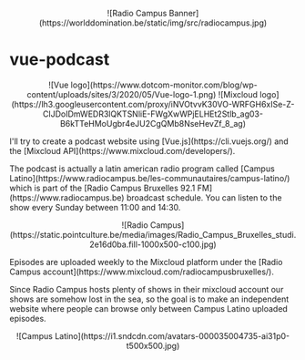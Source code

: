<p align="center">
![Radio Campus Banner](https://worlddomination.be/static/img/src/radiocampus.jpg)
</p>

# vue-podcast

<p align="center">
![Vue logo](https://www.dotcom-monitor.com/blog/wp-content/uploads/sites/3/2020/05/Vue-logo-1.png)
![Mixcloud logo](https://lh3.googleusercontent.com/proxy/iNVOtvvK30VO-WRFGH6xISe-Z-ClJDoIDmWEDR3lQKTSNliE-FWgXwWPjELHEt2Stlb_ag03-B6kTTeHMoUgbr4eJU2CgQMb8NseHevZf_8_ag)
</p>

<p>
I'll try to create a podcast website using [Vue.js](https://cli.vuejs.org/) and the [Mixcloud API](https://www.mixcloud.com/developers/).
</p>

<p>
The podcast is actually a latin american radio program called [Campus Latino](https://www.radiocampus.be/les-communautaires/campus-latino/) which is part of the [Radio Campus Bruxelles 92.1 FM](https://www.radiocampus.be) broadcast schedule. You can listen to the show every Sunday between 11:00 and 14:30.
</p>
  
<p align="center">
![Radio Campus](https://static.pointculture.be/media/images/Radio_Campus_Bruxelles_studi.2e16d0ba.fill-1000x500-c100.jpg)
</p>

<p>
Episodes are uploaded weekly to the Mixcloud platform under the [Radio Campus account](https://www.mixcloud.com/radiocampusbruxelles/). 
</p>
  
<p>
Since Radio Campus hosts plenty of shows in their mixcloud account our shows are somehow lost in the sea, so the goal is to make an independent website where people can browse only between Campus Latino uploaded episodes.
</p>

<p align="center">
![Campus Latino](https://i1.sndcdn.com/avatars-000035004735-ai31p0-t500x500.jpg)
</p>
